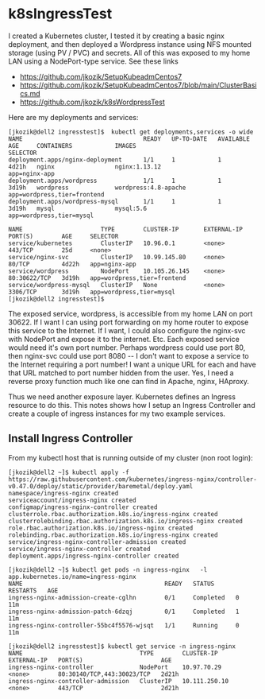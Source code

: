 # k8sIngressTest
I created a Kubernetes cluster, I tested it by creating a basic nginx deployment, and then deployed a Wordpress instance using NFS mounted storage (using PV / PVC) and secrets.  All of this was exposed to my home LAN using a NodePort-type service.
See these links
- https://github.com/jkozik/SetupKubeadmCentos7
- https://github.com/jkozik/SetupKubeadmCentos7/blob/main/ClusterBasics.md
- https://github.com/jkozik/k8sWordpressTest

Here are my deployments and services:
```
[jkozik@dell2 ingresstest]$  kubectl get deployments,services -o wide
NAME                                  READY   UP-TO-DATE   AVAILABLE   AGE     CONTAINERS            IMAGES                                         SELECTOR
deployment.apps/nginx-deployment      1/1     1            1           4d21h   nginx                 nginx:1.13.12                                  app=nginx-app
deployment.apps/wordpress             1/1     1            1           3d19h   wordpress             wordpress:4.8-apache                           app=wordpress,tier=frontend
deployment.apps/wordpress-mysql       1/1     1            1           3d19h   mysql                 mysql:5.6                                      app=wordpress,tier=mysql

NAME                      TYPE        CLUSTER-IP       EXTERNAL-IP   PORT(S)        AGE     SELECTOR
service/kubernetes        ClusterIP   10.96.0.1        <none>        443/TCP        25d     <none>
service/nginx-svc         ClusterIP   10.99.145.80     <none>        80/TCP         4d22h   app=nginx-app
service/wordpress         NodePort    10.105.26.145    <none>        80:30622/TCP   3d19h   app=wordpress,tier=frontend
service/wordpress-mysql   ClusterIP   None             <none>        3306/TCP       3d19h   app=wordpress,tier=mysql
[jkozik@dell2 ingresstest]$
```
The exposed service, wordpress, is accessible from my home LAN on port 30622. If I want I can using port forwarding on my home router to expose this service to the Internet.  If I want, I could also configure the nginx-svc with NodePort and expose it to the internet. Etc.
Each exposed service would need it's own port number.  Perhaps wordpress could use port 80, then nginx-svc could use port 8080 -- I don't want to expose a service to the Internet requiring a port number!  I want a unique URL for each and have that URL matched to port number hidden from the user.  Yes, I need a reverse proxy function much like one can find in Apache, nginx, HAproxy.

Thus we need another exposure layer.  Kubernetes defines an Ingress resource to do this. This notes shows how I setup an Ingress Controller and create a couple of ingress instances for my two example services.

## Install Ingress Controller

From my kubectl host that is running outside of my cluster (non root login):
```
[jkozik@dell2 ~]$ kubectl apply -f https://raw.githubusercontent.com/kubernetes/ingress-nginx/controller-v0.47.0/deploy/static/provider/baremetal/deploy.yaml
namespace/ingress-nginx created
serviceaccount/ingress-nginx created
configmap/ingress-nginx-controller created
clusterrole.rbac.authorization.k8s.io/ingress-nginx created
clusterrolebinding.rbac.authorization.k8s.io/ingress-nginx created
role.rbac.authorization.k8s.io/ingress-nginx created
rolebinding.rbac.authorization.k8s.io/ingress-nginx created
service/ingress-nginx-controller-admission created
service/ingress-nginx-controller created
deployment.apps/ingress-nginx-controller created 

[jkozik@dell2 ~]$ kubectl get pods -n ingress-nginx   -l app.kubernetes.io/name=ingress-nginx
NAME                                        READY   STATUS      RESTARTS   AGE
ingress-nginx-admission-create-cglhn        0/1     Completed   0          11m
ingress-nginx-admission-patch-6dzqj         0/1     Completed   1          11m
ingress-nginx-controller-55bc4f5576-wjsqt   1/1     Running     0          11m

[jkozik@dell2 ingresstest]$ kubectl get service -n ingress-nginx
NAME                                 TYPE        CLUSTER-IP      EXTERNAL-IP   PORT(S)                      AGE
ingress-nginx-controller             NodePort    10.97.70.29     <none>        80:30140/TCP,443:30023/TCP   2d21h
ingress-nginx-controller-admission   ClusterIP   10.111.250.10   <none>        443/TCP                      2d21h
```
